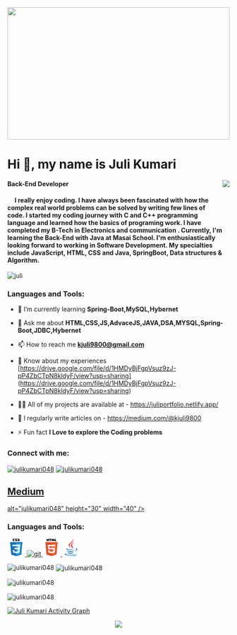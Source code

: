 <img width="100%" height="300px" align="center" src="https://image.shutterstock.com/image-vector/programming-web-banner-best-languages-600w-1676060566.jpg" />
<h1>Hi 👋, my name is Juli Kumari</h2>
 <b font-size='50px'>Back-End Developer</b>


<img border-radius="10px" align="right" height="220px" src="https://media4.giphy.com/media/ndM7oIOjaDQOhMKtF3/giphy.gif?cid=ecf05e47e475q3mx27994b8k2a4118cfpg4e4uea8d7pnmpf&rid=giphy.gif&ct=g" />
<h4>  &nbsp;&nbsp;&nbsp;&nbsp;  I really enjoy coding. I have always been fascinated with how the complex real world problems can be solved by writing few lines of code. I started my coding journey with C and C++ programming language and learned how the basics of programing work. I have completed my B-Tech in Electronics and communication . Currently, I'm learning the Back-End with Java at Masai School. I'm enthusiastically looking forward to working in Software Development. My specialties include JavaScript, HTML, CSS and Java, SpringBoot, Data structures & Algorithm.</h4>

<p align="left"> <img src="https://komarev.com/ghpvc/?username=sharmacs8853&label=Profile%20views&color=0e75b6&style=flat" alt="juli" /> </p>


<h3 align="left">Languages and Tools:</h3>

- 🌱 I’m currently learning **Spring-Boot,MySQL,Hybernet**

- 💬 Ask me about **HTML,CSS,JS,AdvaceJS,JAVA,DSA,MYSQL,Spring-Boot,JDBC,Hybernet**

- 📫 How to reach me **kjuli9800@gmail.com**

- 📄 Know about my experiences [https://drive.google.com/file/d/1HMDyBjFgpVsuz9zJ-pP4ZbCTpN8kldyF/view?usp=sharing]
(https://drive.google.com/file/d/1HMDyBjFgpVsuz9zJ-pP4ZbCTpN8kldyF/view?usp=sharing)

- 👨‍💻  All of my projects are available at - https://juliportfolio.netlify.app/

- 📝 I regularly write articles on - https://medium.com/@kjuli9800

- ⚡ Fun fact **I Love to explore the Coding problems**

<h3 align="left">Connect with me:</h3>
<p align="left">
<a href="https://linkedin.com/in/julikumari048" target="blank"><img align="center" src="https://raw.githubusercontent.com/rahuldkjain/github-profile-readme-generator/master/src/images/icons/Social/linked-in-alt.svg" alt="julikumari048" height="30" width="40" /></a>
<a href="https://www.hackerrank.com/julikumari048" target="blank"><img align="center" src="https://raw.githubusercontent.com/rahuldkjain/github-profile-readme-generator/master/src/images/icons/Social/hackerrank.svg" alt="julikumari048" height="30" width="40" /></a>
 <a href="https://medium.com/@kjuli9800" target="blank"> <h2>Medium</h2> alt="julikumari048" height="30" width="40" /></a>
</p>

<h3 align="left">Languages and Tools:</h3>
<p align="left"> <a href="https://www.w3schools.com/css/" target="_blank" rel="noreferrer"> <img src="https://raw.githubusercontent.com/devicons/devicon/master/icons/css3/css3-original-wordmark.svg" alt="css3" width="40" height="40"/> </a> <a href="https://git-scm.com/" target="_blank" rel="noreferrer"> <img src="https://www.vectorlogo.zone/logos/git-scm/git-scm-icon.svg" alt="git" width="40" height="40"/> </a> <a href="https://www.w3.org/html/" target="_blank" rel="noreferrer"> <img src="https://raw.githubusercontent.com/devicons/devicon/master/icons/html5/html5-original-wordmark.svg" alt="html5" width="40" height="40"/> </a> <a href="https://www.java.com" target="_blank" rel="noreferrer"> <img src="https://raw.githubusercontent.com/devicons/devicon/master/icons/java/java-original.svg" alt="java" width="40" height="40"/> </a>  </p>

<p><img align="left" src="https://github-readme-stats.vercel.app/api/top-langs?username=julikumari048&show_icons=true&locale=en&layout=compact" alt="julikumari048" /></p>

<p>&nbsp;<img align="center" src="https://github-readme-stats.vercel.app/api?username=julikumari048&show_icons=true&locale=en" alt="julikumari048" /></p>

<p><img align="center" src="https://github-readme-streak-stats.herokuapp.com/?user=julikumari048&" alt="julikumari048" /></p>


<p><img align="center" src="https://github-readme-streak-stats.herokuapp.com/?user=julikumari048&" alt="julikumari048" /></p>

<a href="https://github.com/julikumari048/github-readme-activity-graph"><img alt="Juli Kumari Activity Graph" src="https://activity-graph.herokuapp.com/graph?username=julikumari048&bg_color=0D1117&color=5BCDEC&line=5BCDEC&point=FFFFFF&hide_border=true" /></a>

<p align="center">
  <img  src="https://raw.githubusercontent.com/Trilokia/Trilokia/379277808c61ef204768a61bbc5d25bc7798ccf1/bottom_header.svg">
 </p>





